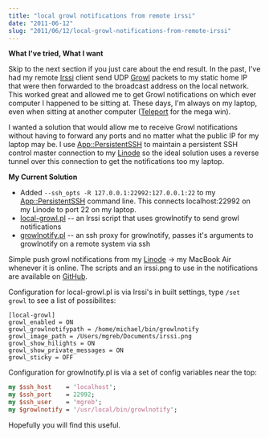 ```yaml
--- 
title: "local growl notifications from remote irssi"
date: "2011-06-12"
slug: "2011/06/12/local-growl-notifications-from-remote-irssi"
---
```

<strong>What I've tried, What I want</strong>

Skip to the next section if you just care about the end result.  In the past, I've had my remote <a href="http://irssi.org/">Irssi</a> client send UDP <a href="http://growl.info/">Growl</a> packets to my static home IP that were then forwarded to the broadcast address on the local network.  This worked great and allowed me to get Growl notifications on which ever computer I happened to be sitting at.  These days, I'm always on my laptop, even when sitting at another computer (<a href="http://www.abyssoft.com/software/teleport/">Teleport</a> for the mega win).

I wanted a solution that would allow me to receive Growl notifications without having to forward any ports and no matter what the public IP for my laptop may be.  I use <a href="http://beta.metacpan.org/module/App::PersistentSSH">App::PersistentSSH</a> to maintain a persistent SSH control master connection to my <a href="http://www.linode.com/">Linode</a> so the ideal solution uses a reverse tunnel over this connection to get the notifications too my laptop.

<strong>My Current Solution</strong>
<ul>
<li>Added <code>--ssh_opts -R 127.0.0.1:22992:127.0.0.1:22</code> to my <a href="http://beta.metacpan.org/module/App::PersistentSSH">App::PersistentSSH</a> command line.  This connects localhost:22992 on my Linode to port 22 on my laptop.</li>
<li><a href="https://github.com/mikegrb/irssi-scripts/blob/master/local-growl.pl">local-growl.pl</a> -- an Irssi script that uses growlnotify to send growl notifications</li>
<li><a href="https://github.com/mikegrb/irssi-scripts/blob/master/growlnotify.pl">growlnotify.pl</a> -- an ssh proxy for growlnotify, passes it's arguments to growlnotify on a remote system via ssh</li>
</ul>

Simple push growl notifications from my <a href="http://www.linode.com">Linode</a> -> my MacBook Air whenever it is online.  The scripts and an irssi.png to use in the notifications are available on <a href="https://github.com/mikegrb/irssi-scripts">GitHub</a>.

Configuration for local-growl.pl is via Irssi's in built settings, type `/set growl` to see a list of possibilites:
```
[local-growl]
growl_enabled = ON
growl_growlnotifypath = /home/michael/bin/growlnotify
growl_image_path = /Users/mgreb/Documents/irssi.png
growl_show_hilights = ON
growl_show_private_messages = ON
growl_sticky = OFF
```

Configuration for growlnotify.pl is via a set of config variables near the top:
``` perl
my $ssh_host    = 'localhost';
my $ssh_port    = 22992;
my $ssh_user    = 'mgreb';
my $growlnotify = '/usr/local/bin/growlnotify';
```
Hopefully you will find this useful.

